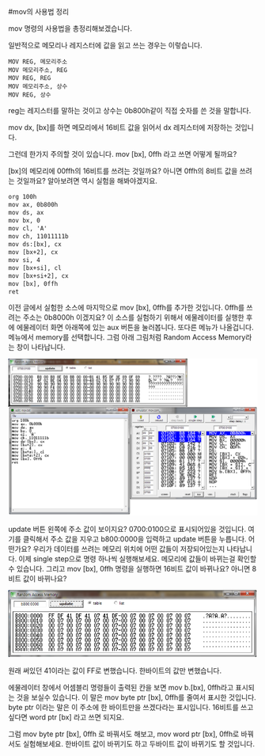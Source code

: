 #mov의 사용법 정리

mov 명령의 사용법을 총정리해보겠습니다.

일반적으로 메모리나 레지스터에 값을 읽고 쓰는 경우는 이렇습니다.

```
MOV REG, 메모리주소
MOV 메모리주소, REG
MOV REG, REG
MOV 메모리주소, 상수
MOV REG, 상수
```


reg는 레지스터를 말하는 것이고 상수는 0b800h같이 직접 숫자를 쓴 것을 말합니다.

mov dx, [bx]를 하면 메모리에서 16비트 값을 읽어서 dx 레지스터에 저장하는 것입니다.

그런데 한가지 주의할 것이 있습니다. mov [bx], 0ffh 라고 쓰면 어떻게 될까요?

[bx]의 메모리에 00ffh의 16비트를 쓰려는 것일까요? 아니면 0ffh의 8비트 값을 쓰려는 것일까요? 알아보려면 역시 실험을 해봐야겠지요.

```
org 100h
mov ax, 0b800h
mov ds, ax
mov bx, 0
mov cl, 'A'
mov ch, 11011111b
mov ds:[bx], cx
mov [bx+2], cx
mov si, 4
mov [bx+si], cl
mov [bx+si+2], cx
mov [bx], 0ffh
ret
```


이전 글에서 실험한 소스에 마지막으로 mov [bx], 0ffh를 추가한 것입니다. 0ffh를 쓰려는 주소는 0b8000h 이겠지요? 이 소스를 실험하기 위해서 에물레이터를 실행한 후에 에물레이터 화면 아래쪽에 있는 aux 버튼을 눌러봅니다. 또다른 메뉴가 나올겁니다. 메뉴에서 memory를 선택합니다. 그럼 아래 그림처럼 Random Access Memory라는 창이 나타납니다.

![](/assets/2522.png)

update 버튼 왼쪽에 주소 값이 보이지요? 0700:0100으로 표시되어있을 것입니다. 여기를 클릭해서 주소 값을 지우고 b800:0000을 입력하고 update 버튼을 누릅니다. 어떤가요? 우리가 데이터를 쓰려는 메모리 위치에 어떤 값들이 저장되어있는지 나타납니다. 이제 single step으로 명령 하나씩 실행해보세요. 메모리에 값들이 바뀌는걸 확인할 수 있습니다. 그리고 mov [bx], 0ffh 명령을 실행하면 16비트 값이 바뀌나요? 아니면 8비트 값이 바뀌나요?

![](/assets/2523.png)

원래 써있던 41이라는 값이 FF로 변했습니다. 한바이트의 값만 변했습니다.

에물레이터 창에서 어셈블리 명령들이 출력된 칸을 보면 mov b.[bx], 0ffh라고 표시되는 것을 보실수 있습니다. 이 말은 mov byte ptr [bx], 0ffh를 줄여서 표시한 것입니다. byte ptr 이라는 말은 이 주소에 한 바이트만을 쓰겠다라는 표시입니다. 16비트를 쓰고 싶다면 word ptr [bx] 라고 쓰면 되지요.

그럼 mov byte ptr [bx], 0ffh 로 바꿔서도 해보고, mov word ptr [bx], 0ffh로 바꿔서도 실험해보세요. 한바이트 값이 바뀌기도 하고 두바이트 값이 바뀌기도 할 것입니다.

